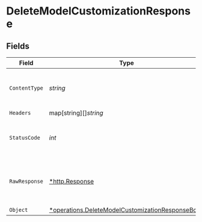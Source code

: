# DeleteModelCustomizationResponse


## Fields

| Field                                                                                                               | Type                                                                                                                | Required                                                                                                            | Description                                                                                                         |
| ------------------------------------------------------------------------------------------------------------------- | ------------------------------------------------------------------------------------------------------------------- | ------------------------------------------------------------------------------------------------------------------- | ------------------------------------------------------------------------------------------------------------------- |
| `ContentType`                                                                                                       | *string*                                                                                                            | :heavy_check_mark:                                                                                                  | HTTP response content type for this operation                                                                       |
| `Headers`                                                                                                           | map[string][]*string*                                                                                               | :heavy_minus_sign:                                                                                                  | N/A                                                                                                                 |
| `StatusCode`                                                                                                        | *int*                                                                                                               | :heavy_check_mark:                                                                                                  | HTTP response status code for this operation                                                                        |
| `RawResponse`                                                                                                       | [*http.Response](https://pkg.go.dev/net/http#Response)                                                              | :heavy_minus_sign:                                                                                                  | Raw HTTP response; suitable for custom response parsing                                                             |
| `Object`                                                                                                            | [*operations.DeleteModelCustomizationResponseBody](../../models/operations/deletemodelcustomizationresponsebody.md) | :heavy_minus_sign:                                                                                                  | N/A                                                                                                                 |